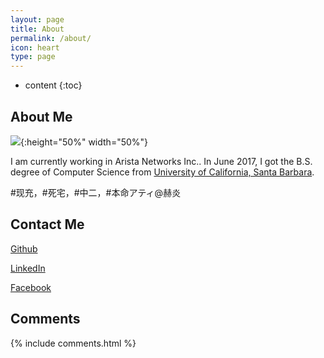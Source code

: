 ```yaml
---
layout: page
title: About
permalink: /about/
icon: heart
type: page
---
```


* content
{:toc}

## About Me

![]({{site.url}}/assets/My-Photo.JPG){:height="50%" width="50%"}

I am currently working in Arista Networks Inc.. In June 2017, I got the B.S. 
degree of Computer Science from [University of California, Santa Barbara](http://www.ucsb.edu).

\#现充，\#死宅，\#中二，\#本命アティ@赫炎


## Contact Me
[Github](https://github.com/SeraphRoy)

[LinkedIn](https://www.linkedin.com/in/yanxichen/)

[Facebook](https://www.facebook.com/SeraphRoy)


## Comments

{% include comments.html %}
